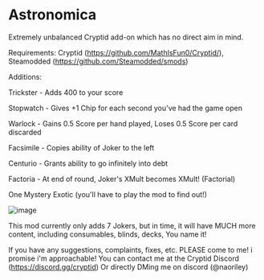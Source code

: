 # Astronomica
Extremely unbalanced Cryptid add-on which has no direct aim in mind.

Requirements: Cryptid (https://github.com/MathIsFun0/Cryptid/), Steamodded (https://github.com/Steamodded/smods)

Additions:

Trickster - Adds 400 to your score

Stopwatch - Gives +1 Chip for each second you've had the game open

Warlock - Gains 0.5 Score per hand played, Loses 0.5 Score per card discarded

Facsimile - Copies ability of Joker to the left

Centurio - Grants ability to go infinitely into debt

Factoria - At end of round, Joker's XMult becomes XMult! (Factorial)

One Mystery Exotic (you'll have to play the mod to find out!)

![image](https://github.com/user-attachments/assets/8eec8b09-c1cf-4d0e-80fb-0c8f44e2ab42)

This mod currently only adds 7 Jokers, but in time, it will have MUCH more content, including consumables, blinds, decks, You name it!

If you have any suggestions, complaints, fixes, etc. PLEASE come to me! i promise i'm approachable!
You can contact me at the Cryptid Discord (https://discord.gg/cryptid) Or directly DMing me on discord (@naoriley)
